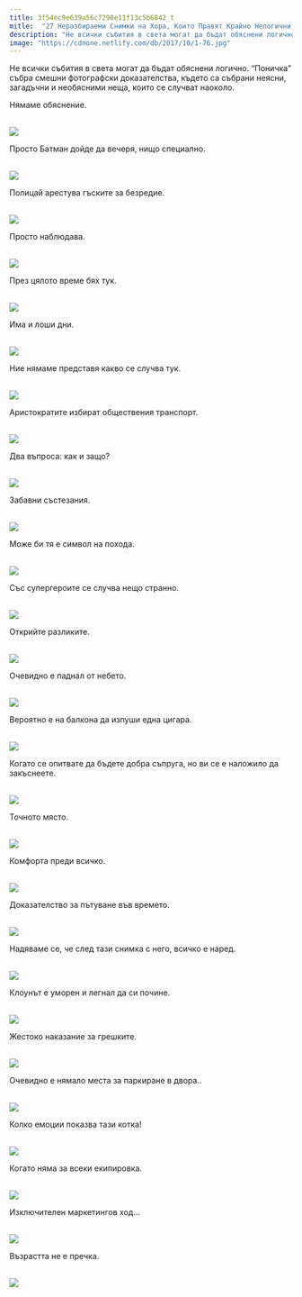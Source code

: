 ```yaml
---
title: 3f54ec9e639a56c7290e11f13c5b6842_t
mitle:  "27 Неразбираеми Снимки на Хора, Които Правят Крайно Нелогични Неща!"
description: "Не всички събития в света могат да бъдат обяснени логично. &qout;Поничка&qout; събра смешни фотографски доказателства, където са събрани неясни, загадъчни и необясними неща, �"
image: "https://cdnone.netlify.com/db/2017/10/1-76.jpg"
---
```


 <p>Не всички събития в света могат да бъдат обяснени логично. “Поничка” събра смешни фотографски доказателства, където са събрани неясни, загадъчни и необясними неща, които се случват наоколо.</p>      <p>Нямаме обяснение.</p> <p> <br/><img src="https://cdnone.netlify.com/db/2017/10/1-76.jpg"/><br/></p> <p>Просто Батман дойде да вечеря, нищо специално.</p>      <p> <br/><img src="https://cdnone.netlify.com/db/2017/10/2-75.jpg"/><br/></p> <p>Полицай арестува гъските за безредие.</p> <p> <br/><img src="https://cdnone.netlify.com/db/2017/10/3-74.jpg"/><br/></p> <p>Просто наблюдава.</p>      <p> <br/><img src="https://cdnone.netlify.com/db/2017/10/4-76.jpg"/><br/></p> <p>През цялото време бях тук.</p> <p> <br/><img src="https://cdnone.netlify.com/db/2017/10/5-68.jpg"/><br/></p> <p>Има и лоши дни.</p> <p> <br/><img src="https://cdnone.netlify.com/db/2017/10/6-71.jpg"/><br/></p> <p>Ние нямаме представя какво се случва тук.</p>      <p> <br/><img src="https://cdnone.netlify.com/db/2017/10/7-69.jpg"/><br/></p> <p>Аристократите избират обществения транспорт.</p> <p> <br/><img src="https://cdnone.netlify.com/db/2017/10/8-70.jpg"/><br/></p> <p>Два въпроса: как и защо?</p>      <p> <br/><img src="https://cdnone.netlify.com/db/2017/10/9-65.jpg"/><br/></p> <p>Забавни състезания.</p> <p> <br/><img src="https://cdnone.netlify.com/db/2017/10/10-68.jpg"/><br/></p> <p>Може би тя е символ на похода.</p> <p> <br/><img src="https://cdnone.netlify.com/db/2017/10/11-61.jpg"/><br/></p> <p>Със супергероите се случва нещо странно.</p> <p> <br/><img src="https://cdnone.netlify.com/db/2017/10/12-61.jpg"/><br/></p> <p>Открийте разликите.</p> <p> <br/><img src="https://cdnone.netlify.com/db/2017/10/13-56.jpg"/><br/></p> <p>Очевидно е паднал от небето.</p> <p> <br/><img src="https://cdnone.netlify.com/db/2017/10/14-65.jpg"/><br/></p> <p>Вероятно е на балкона да изпуши една цигара.</p> <p> <br/><img src="https://cdnone.netlify.com/db/2017/10/15-54.jpg"/><br/></p> <p>Когато се опитвате да бъдете добра съпруга, но ви се е наложило да закъснеете.</p> <p> <br/><img src="https://cdnone.netlify.com/db/2017/10/16-50.jpg"/><br/></p> <p>Точното място.</p> <p> <br/><img src="https://cdnone.netlify.com/db/2017/10/17-47.jpg"/><br/></p> <p>Комфорта преди всичко.</p> <p> <br/><img src="https://cdnone.netlify.com/db/2017/10/18-37.jpg"/><br/></p> <p>Доказателство за пътуване във времето.</p> <p> <br/><img src="https://cdnone.netlify.com/db/2017/10/19-35.jpg"/><br/></p> <p>Надяваме се, че след тази снимка с него, всичко е наред.</p> <p> <br/><img src="https://cdnone.netlify.com/db/2017/10/20-30.jpg"/><br/></p> <p>Клоунът е уморен и легнал да си почине.</p> <p> <br/><img src="https://cdnone.netlify.com/db/2017/10/21-29.jpg"/><br/></p> <p>Жестоко наказание за грешките.</p> <p> <br/><img src="https://cdnone.netlify.com/db/2017/10/22-26.jpg"/><br/></p> <p>Очевидно е нямало места за паркиране в двора..</p> <p> <br/><img src="https://cdnone.netlify.com/db/2017/10/23-19.jpg"/><br/></p> <p>Колко емоции показва тази котка!</p> <p> <br/><img src="https://cdnone.netlify.com/db/2017/10/24-17.jpg"/><br/></p> <p>Когато няма за всеки екипировка.</p> <p> <br/><img src="https://cdnone.netlify.com/db/2017/10/25-14.jpg"/><br/></p> <p>Изключителен маркетингов ход…</p> <p> <br/><img src="https://cdnone.netlify.com/db/2017/10/26-12.jpg"/><br/></p> <p>Възрастта не е пречка.</p> <p> <br/><img src="https://cdnone.netlify.com/db/2017/10/27-7.jpg"/><br/></p>       